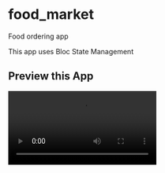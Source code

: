 # food_market

Food ordering app

This app uses Bloc State Management

## Preview this App

![FoodStore](preview/food_store_preview.mp4)
